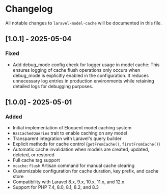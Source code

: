 # Changelog

All notable changes to `laravel-model-cache` will be documented in this file.

## [1.0.1] - 2025-05-04

### Fixed

- Add debug_mode config check for logger usage in model cache: This ensures logging of cache flush operations only
  occurs when debug_mode is explicitly enabled in the configuration. It reduces unnecessary log entries in production
  environments while retaining detailed logs for debugging purposes.

## [1.0.0] - 2025-05-01

### Added
- Initial implementation of Eloquent model caching system
- `HasCachedQueries` trait to enable caching on any model
- Transparent integration with Laravel's query builder
- Explicit methods for cache control (`getFromCache()`, `firstFromCache()`)
- Automatic cache invalidation when models are created, updated, deleted, or restored
- Full cache tag support
- `mcache:flush` Artisan command for manual cache clearing
- Customizable configuration for cache duration, key prefix, and cache store
- Compatibility with Laravel 8.x, 9.x, 10.x, 11.x, and 12.x
- Support for PHP 7.4, 8.0, 8.1, 8.2, and 8.3
